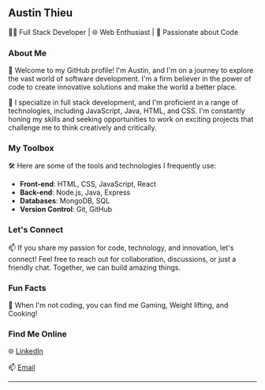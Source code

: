 ## Austin Thieu

👨‍💻 Full Stack Developer | 🌐 Web Enthusiast | 🚀 Passionate about Code

### About Me

👋 Welcome to my GitHub profile! I'm Austin, and I'm on a journey to explore the vast world of software development. I'm a firm believer in the power of code to create innovative solutions and make the world a better place.

🚀 I specialize in full stack development, and I'm proficient in a range of technologies, including JavaScript, Java, HTML, and CSS. I'm constantly honing my skills and seeking opportunities to work on exciting projects that challenge me to think creatively and critically.


### My Toolbox

🛠️ Here are some of the tools and technologies I frequently use:
- **Front-end**: HTML, CSS, JavaScript, React
- **Back-end**: Node.js, Java, Express
- **Databases**: MongoDB, SQL
- **Version Control**: Git, GitHub

### Let's Connect

📫 If you share my passion for code, technology, and innovation, let's connect! Feel free to reach out for collaboration, discussions, or just a friendly chat. Together, we can build amazing things.

### Fun Facts

🌟 When I'm not coding, you can find me Gaming, Weight lifting, and Cooking!

### Find Me Online

🌐 [LinkedIn](www.linkedin.com/in/austinthieu)

📫 [Email](austin.thieu123@gmail.com)

---
